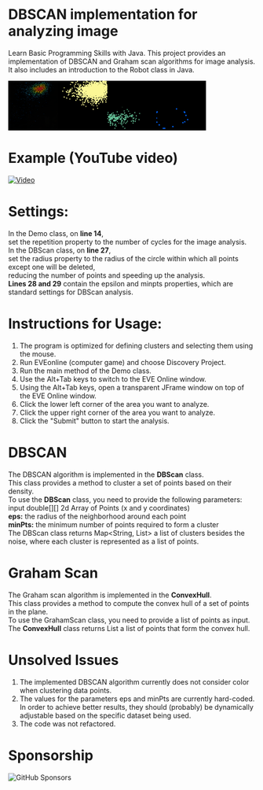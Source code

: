 # DBSCAN implementation for analyzing image
Learn Basic Programming Skills with Java.
This project provides an implementation of DBSCAN and Graham scan algorithms for image analysis.  
It also includes an introduction to the Robot class in Java.

<div style="display:flex;">
<img src="https://github.com/Pomog/DBSCAN/blob/master/screenshot.png?raw=true" alt="example" style="width:20%;">

<img src="https://github.com/Pomog/DBSCAN/blob/master/clusterization1.png?raw=true" style="width:20%;">

<img src="https://github.com/Pomog/DBSCAN/blob/master/clusterization2.png?raw=true" alt="example" style="width:20%;">

<img src="https://github.com/Pomog/DBSCAN/blob/master/calculatedHull.png?raw=true" alt="example" style="width:20%;">
</div>

# Example (YouTube video)
[![Video](https://img.youtube.com/vi/xTJlGgTdvog/0.jpg)](https://www.youtube.com/watch?v=xTJlGgTdvog)

# Settings:
In the Demo class, on <b>line 14</b>,  
set the repetition property to the number of cycles for the image analysis.  
In the DBScan class, on <b>line 27</b>,  
set the radius property to the radius of the circle within which all points except one will be deleted,  
reducing the number of points and speeding up the analysis.  
<b>Lines 28 and 29</b> contain the epsilon and minpts properties, which are standard settings for DBScan analysis.

# Instructions for Usage:
1. The program is optimized for defining clusters and selecting them using the mouse.
2. Run EVEonline (computer game) and choose Discovery Project.
3. Run the main method of the Demo class.
4. Use the Alt+Tab keys to switch to the EVE Online window.
5. Using the Alt+Tab keys, open a transparent JFrame window on top of the EVE Online window.
6. Click the lower left corner of the area you want to analyze.
7. Click the upper right corner of the area you want to analyze.
8. Click the "Submit" button to start the analysis.

# DBSCAN
The DBSCAN algorithm is implemented in the **DBScan** class.  
This class provides a method to cluster a set of points based on their density.  
To use the **DBScan** class, you need to provide the following parameters:  
input double[][] 2d Array of Points (x and y coordinates)  
<b>eps:</b> the radius of the neighborhood around each point  
<b>minPts:</b> the minimum number of points required to form a cluster  
The DBScan class returns Map<String, List<Point>> a list of clusters besides the noise, where each cluster is represented as a list of points.

# Graham Scan
The Graham scan algorithm is implemented in the **ConvexHull**.  
This class provides a method to compute the convex hull of a set of points in the plane.  
To use the GrahamScan class, you need to provide a list of points as input.  
The **ConvexHull** class returns List<Point> a list of points that form the convex hull.

# Unsolved Issues
1. The implemented DBSCAN algorithm currently does not consider color when clustering data points.
2. The values for the parameters eps and minPts are currently hard-coded. In order to achieve better results, they should (probably) be dynamically adjustable based on the specific dataset being used.
3. The code was not refactored.

# Sponsorship
![GitHub Sponsors](https://img.shields.io/github/sponsors/Pomog?label=Sponsors&style=social)
